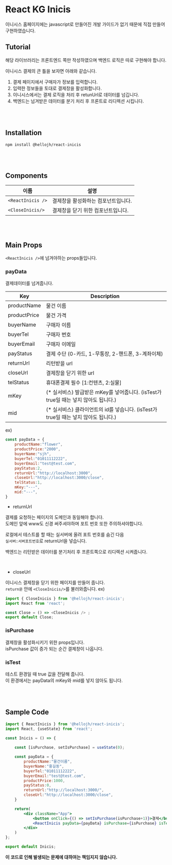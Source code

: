 # React KG Inicis

이니시스 홈페이지에는 javascript로 만들어진 개발 가이드가 없기 때문에 직접 만들어 구현하였습니다.


## Tutorial
해당 라이브러리는 프론트엔드 쪽만 작성하였으며 백엔드 로직은 따로 구현해야 합니다.      

이니시스 결제의 큰 틀을 보자면 아래와 같습니다.      
1. 결제 페이지에서 구매자가 정보를 입력합니다.
2. 입력한 정보들을 토대로 결제창을 활성화합니다.
3. 이니시스에서는 결제 로직을 처리 후 retunUrl로 데이터를 넘깁니다.
4. 백엔드는 넘겨받은 데이터를 분기 처리 후 프론트로 리디렉션 시킵니다.

<br /><br />

## Installation
```
npm install @hellojh/react-inicis
```

<br /><br />

## Components
|이름   | 설명 |
|------|-----|
|`<ReactInicis />`|결제창을 활성화하는 컴포넌트입니다.|
|`<CloseInicis/>`|결제창을 닫기 위한 컴포넌트입니다.|


<br /><br />

## Main Props
`<ReactInicis />`에 넘겨야하는 props들입니다.


### payData
결제데이터를 넘겨줍니다.

|Key   | Description |
|------|-----|
|productName|물건 이름|
|productPrice|물건 가격|
|buyerName|구매자 이름|
|buyerTel|구매자 번호|
|buyerEmail|구매자 이메일|
|payStatus|결제 수단 (0-카드, 1-무통장, 2-핸드폰, 3-계좌이체)|
|returnUrl|리턴받을 url|
|closeUrl|결제창을 닫기 위한 url|
|telStatus|휴대폰결제 필수 [1:컨텐츠, 2:실물]|
|mKey| (* 실서비스) 발급받은 mKey를 넣어줍니다. (isTest가 true일 때는 넣지 않아도 됩니다.) |
|mid|  (* 실서비스) 클라이언트의 id를 넣습니다. (isTest가 true일 때는 넣지 않아도 됩니다.) |


ex)
```javascript
const payData = {
    productName:"flower",
    productPrice:"2000",
    buyerName:"sjh",
    buyerTel:"01011112222",
    buyerEmail:"test@test.com",
    payStatus:2, 
    returnUrl:"http://localhost:3000",
    closeUrl:"http://localhost:3000/close",
    telStatus:1,
    mKey:"---",
    mid:"---",
}
```

* returnUrl

결제를 요청하는 페이지의 도메인과 동일해야 합니다.      
도메인 앞에 www도 신경 써주셔야하며 포트 번호 또한 주의하셔야합니다.       

로컬에서 테스트를 할 때는 실서버에 올려 포트 번호를 숨긴 다음        
`실서버:서버포트번호`로 returnUrl을 넣습니다.      
       
백엔드는 리턴받은 데이터를 분기처리 후 프론트쪽으로 리디렉션 시켜줍니다.    

<br />

* closeUrl

이니시스 결제창을 닫기 위한 페이지를 만들어 줍니다.       
`return문` 안에 `<CloseInicis/>`를 불러와줍니다.
ex)
```javascript
import { CloseInicis } from '@hellojh/react-inicis';
import React from 'react';

const Close = () => <CloseInicis /> ;
export default Close;
```


### isPurchase

결제창을 활성화시키기 위한 props입니다.      
isPurchase 값이 증가 되는 순간 결제창이 나옵니다.      


### isTest

테스트 환경일 때 true 값을 전달해 줍니다.        
이 환경에서는 payData의 mKey와 mid를 넣지 않아도 됩니다.      


<br /><br />

## Sample Code
```jsx
import { ReactInicis } from '@hellojh/react-inicis';
import React, {useState} from 'react';

const Inicis = () => {
    
    const [isPurchase, setIsPurchase] = useState(0);

    const payData = {
        productName:"물건이름",
        buyerName:"홍길동",
        buyerTel:"01011112222",
        buyerEmail:"test@test.com",
        productPrice:1000,
        payStatus:0,
        returnUrl:"http://localhost:3000/",
        closeUrl:"http://localhost:3000/close",
    }

    return(
        <div className="App">
            <button onClick={() => setIsPurchase(isPurchase+1)}>결제</button>
            <ReactInicis payData={payData} isPurchase={isPurchase} isTest />
        </div>
    )
};

export default Inicis;
```



<strong>이 코드로 인해 발생되는 문제에 대하여는 책임지지 않습니다.</strong>